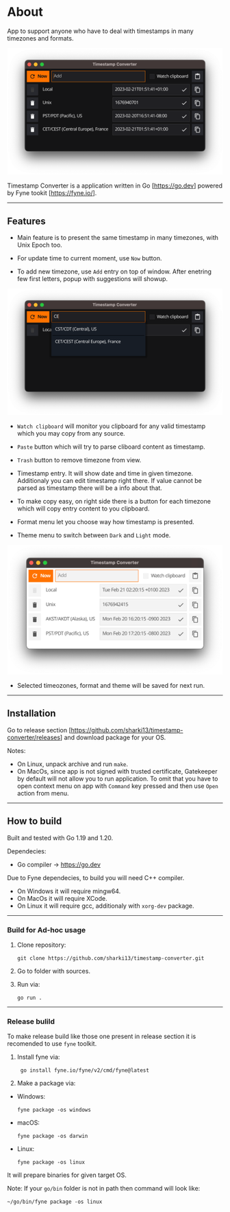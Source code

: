 # About
App to support anyone who have to deal with timestamps in many timezones and formats.

<p align="center" markdown="1" style="max-width: 100%">
  <img src="assets/main_window.png" alt="Main window" style="max-width: 100%" />
</p>

Timestamp Converter is a application written in Go [<https://go.dev>] powered by Fyne tookit [<https://fyne.io/>].

---

## Features

* Main feature is to present the same timestamp in many timezones, with Unix Epoch too.

* For update time to current moment, use `Now` button.

* To add new timezone, use `Add` entry on top of window. After enetring few first letters, popup with suggestions will showup.

<p align="center" markdown="1" style="max-width: 100%">
  <img src="assets/timezone_add.png" alt="Main window" style="max-width: 100%" />
</p>

* `Watch clipboard` will monitor you clipboard for any valid timestamp which you may copy from any source.

* `Paste` button which will try to parse cliboard content as timestamp.

* `Trash` button to remove timezone from view.

* Timestamp entry. It will show date and time in given timezone. Additionaly you can edit timestamp right there. If value cannot be parsed as timestamp there will be a info about that.



* To make copy easy, on right side there is a button for each timezone which will copy entry content to you clipboard.

* Format menu let you choose way how timestamp is presented.

* Theme menu to switch between `Dark` and `Light` mode.

<p align="center" markdown="1" style="max-width: 100%">
  <img src="assets/light_theme.png" alt="Main window" style="max-width: 100%" />
</p>

* Selected timeozones, format and theme will be saved for next run.

---
## Installation

Go to release section [<https://github.com/sharki13/timestamp-converter/releases>] and download package for your OS.

Notes:

* On Linux, unpack archive and run `make`.
* On MacOs, since app is not signed with trusted certificate, Gatekeeper by default will not allow you to run application. To omit that you have to open context menu on app with `Command` key pressed and then use `Open` action from menu.

---

## How to build

Built and tested with Go 1.19 and 1.20.

Dependecies:
* Go compiler -> <https://go.dev>

Due to Fyne dependecies, to build you will need C++ compiler.
* On Windows it will require mingw64.
* On MacOs it will require XCode.
* On Linux it will require gcc, additionaly with `xorg-dev` package.

---

### Build for Ad-hoc usage

1. Clone repository:

       git clone https://github.com/sharki13/timestamp-converter.git

2. Go to folder with sources.
3. Run via:

       go run .



---
### Release bulild

To make release build like those one present in release section it is recomended to use `fyne` toolkit.

1. Install fyne via:

        go install fyne.io/fyne/v2/cmd/fyne@latest

2. Make a package via:
* Windows:

      fyne package -os windows

* macOS:

      fyne package -os darwin

* Linux:

      fyne package -os linux

It will prepare binaries for given target OS.

Note: If your `go/bin` folder is not in path then command will look like:

    ~/go/bin/fyne package -os linux
